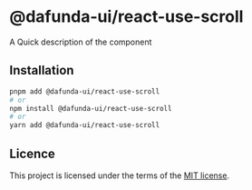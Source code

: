 # @dafunda-ui/react-use-scroll

A Quick description of the component

## Installation

```sh
pnpm add @dafunda-ui/react-use-scroll
# or
npm install @dafunda-ui/react-use-scroll
# or
yarn add @dafunda-ui/react-use-scroll
```

## Licence

This project is licensed under the terms of the
[MIT license](https://github.com/dafundacom/dafunda-ui/blob/master/LICENSE).
